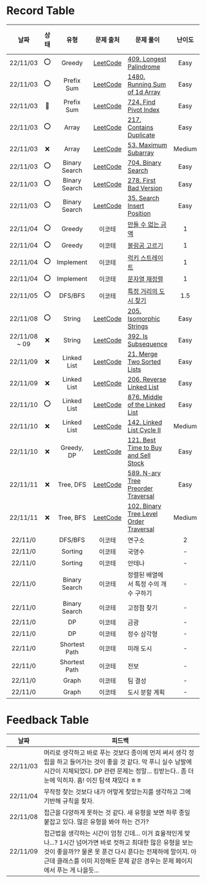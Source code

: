 # Record Table

|     날짜      | 상태 |     유형      |                                  문제 출처                                   | 문제 풀이                                                        | 난이도 | 풀이 시간 (H:M) |
| :-----------: | :--: | :-----------: | :--------------------------------------------------------------------------: | ---------------------------------------------------------------- | :----: | :-------------: |
|   22/11/03    |  ⭕  |    Greedy     |        [LeetCode](https://leetcode.com/problems/longest-palindrome/)         | [409. Longest Palindrome](/2022/1103.py#L137-L147)               |  Easy  |      00:50      |
|   22/11/03    |  ⭕  |  Prefix Sum   |      [LeetCode](https://leetcode.com/problems/running-sum-of-1d-array/)      | [1480. Running Sum of 1d Array](/2022/1103.py#L149-L158)         |  Easy  |      00:08      |
|   22/11/03    |  🔺  |  Prefix Sum   |         [LeetCode](https://leetcode.com/problems/find-pivot-index/)          | [724. Find Pivot Index](/2022/1103.py#L160-L173)                 |  Easy  |      01:25      |
|   22/11/03    |  ⭕  |     Array     |        [LeetCode](https://leetcode.com/problems/contains-duplicate/)         | [217. Contains Duplicate](/2022/1103.py#L175-L179)               |  Easy  |      00:07      |
|   22/11/03    |  ❌  |     Array     |         [LeetCode](https://leetcode.com/problems/maximum-subarray/)          | [53. Maximum Subarray](/2022/1103.py#L181-L191)                  | Medium |      00:40      |
|   22/11/03    |  ⭕  | Binary Search |           [LeetCode](https://leetcode.com/problems/binary-search/)           | [704. Binary Search](/2022/1103.py#L193-L206)                    |  Easy  |      00:08      |
|   22/11/03    |  ⭕  | Binary Search |         [LeetCode](https://leetcode.com/problems/first-bad-version/)         | [278. First Bad Version](2022/1103.py#L208-L220)                 |  Easy  |      00:16      |
|   22/11/03    |  ⭕  | Binary Search |      [LeetCode](https://leetcode.com/problems/search-insert-position/)       | [35. Search Insert Position](/2022/1103.py#L123-L133)            |  Easy  |      00:04      |
|   22/11/04    |  ⭕  |    Greedy     |                                    이코테                                    | [만들 수 없는 금액](/2022/1104.py#L100-L112)                     |   1    |      00:23      |
|   22/11/04    |  ⭕  |    Greedy     |                                    이코테                                    | [볼링공 고르기](/2022/1104.py#L114-L128)                         |   1    |      00:35      |
|   22/11/04    |  ⭕  |   Implement   |                                    이코테                                    | [럭키 스트레이트](/2022/1104.py#L68-L82)                         |   1    |      00:06      |
|   22/11/04    |  ⭕  |   Implement   |                                    이코테                                    | [문자열 재정렬](/2022/1104.py#L130-L148)                         |   1    |      00:15      |
|   22/11/05    |  ⭕  |    DFS/BFS    |                                    이코테                                    | [특정 거리의 도시 찾기](/2022/1105.py)                           |  1.5   |      00:35      |
|   22/11/08    |  ⭕  |    String     |        [LeetCode](https://leetcode.com/problems/isomorphic-strings/)         | [205. Isomorphic Strings](/2022/1108.py#L88-L92)                 |  Easy  |      01:01      |
| 22/11/08 ~ 09 |  ❌  |    String     |          [LeetCode](https://leetcode.com/problems/is-subsequence/)           | [392. Is Subsequence](/2022/1108.py#L94-L102)                    |  Easy  |      00:34      |
|   22/11/09    |  ❌  |  Linked List  |      [LeetCode](https://leetcode.com/problems/merge-two-sorted-lists/)       | [21. Merge Two Sorted Lists](/2022/1109.py#L99-L113)             |  Easy  |      01:25      |
|   22/11/09    |  ❌  |  Linked List  |        [LeetCode](https://leetcode.com/problems/reverse-linked-list/)        | [206. Reverse Linked List](/2022/1109.py#L115-L145)              |  Easy  |      00:34      |
|   22/11/10    |  ⭕  |  Linked List  |     [LeetCode](https://leetcode.com/problems/middle-of-the-linked-list/)     | [876. Middle of the Linked List](/2022/1110.py#L118-L140)        |  Easy  |      00:22      |
|   22/11/10    |  ❌  |  Linked List  |       [LeetCode](https://leetcode.com/problems/linked-list-cycle-ii/)        | [142. Linked List Cycle II](/2022/1110.py#L142-L174)             | Medium |      00:21      |
|   22/11/10    |  ❌  |  Greedy, DP   |  [LeetCode](https://leetcode.com/problems/best-time-to-buy-and-sell-stock/)  | [121. Best Time to Buy and Sell Stock](/2022/1110.py#L176-L200)  |  Easy  |      00:20      |
|   22/11/11    |  ❌  |   Tree, DFS   |   [LeetCode](https://leetcode.com/problems/n-ary-tree-preorder-traversal/)   | [589. N-ary Tree Preorder Traversal](/2022/1111.py#L55-L75)      |  Easy  |      00:22      |
|   22/11/11    |  ❌  |   Tree, BFS   | [LeetCode](https://leetcode.com/problems/binary-tree-level-order-traversal/) | [102. Binary Tree Level Order Traversal](/2022/1111.py#L80-L104) | Medium |      00:27      |
|    22/11/0    |      |    DFS/BFS    |                                    이코테                                    | 연구소                                                           |   2    |      00:00      |
|    22/11/0    |      |    Sorting    |                                    이코테                                    | 국영수                                                           |   -    |      00:00      |
|    22/11/0    |      |    Sorting    |                                    이코테                                    | 안테나                                                           |   -    |      00:00      |
|    22/11/0    |      | Binary Search |                                    이코테                                    | 정렬된 배열에서 특정 수의 개수 구하기                            |   -    |      00:00      |
|    22/11/0    |      | Binary Search |                                    이코테                                    | 고정점 찾기                                                      |   -    |      00:00      |
|    22/11/0    |      |      DP       |                                    이코테                                    | 금광                                                             |   -    |      00:00      |
|    22/11/0    |      |      DP       |                                    이코테                                    | 정수 삼각형                                                      |   -    |      00:00      |
|    22/11/0    |      | Shortest Path |                                    이코테                                    | 미래 도시                                                        |   -    |      00:00      |
|    22/11/0    |      | Shortest Path |                                    이코테                                    | 전보                                                             |   -    |      00:00      |
|    22/11/0    |      |     Graph     |                                    이코테                                    | 팀 결성                                                          |   -    |      00:00      |
|    22/11/0    |      |     Graph     |                                    이코테                                    | 도시 분할 계획                                                   |   -    |      00:00      |

# Feedback Table

|   날짜   | 피드백                                                                                                                                                                                                                                                      |
| :------: | ----------------------------------------------------------------------------------------------------------------------------------------------------------------------------------------------------------------------------------------------------------- |
| 22/11/03 | 머리로 생각하고 바로 푸는 것보다 종이에 먼저 써서 생각 정립을 하고 들어가는 것이 좋을 것 같다. 막 푸니 실수 남발에 시간이 지체되었다. DP 관련 문제는 정말... 킹받는다.. 좀 더 눈에 익히자. 흠! 이진 탐색 재밌다 ㅎㅎ                                        |
| 22/11/04 | 무작정 찾는 것보다 내가 어떻게 찾았는지를 생각하고 그에 기반해 규칙을 찾자.                                                                                                                                                                                 |
| 22/11/08 | 접근을 다양하게 못하는 것 같다. 새 유형을 보면 하루 종일 붙잡고 있다. 많은 유형을 봐야 하는 건가?                                                                                                                                                           |
| 22/11/09 | 접근법을 생각하는 시간이 엄청 긴데... 이거 효율적인게 맞나...? 1시간 넘어가면 바로 컷하고 최대한 많은 유형을 보는 것이 좋을까?? 물론 못 푼건 다시 푼다는 전제하에 말이지. 아 근데 클래스를 이미 지정해둔 문제 같은 경우는 문제 페이지에서 푸는 게 나을듯... |
